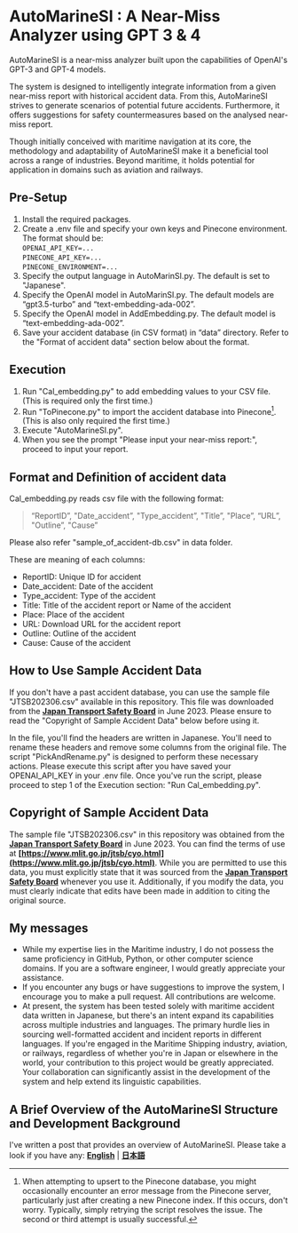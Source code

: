 # **AutoMarineSI** : A Near-Miss Analyzer using GPT 3 & 4

AutoMarineSI is a near-miss analyzer built upon the capabilities of OpenAI's GPT-3 and GPT-4 models.

The system is designed to intelligently integrate information from a given near-miss report with historical accident data. From this, AutoMarineSI strives to generate scenarios of potential future accidents. Furthermore, it offers suggestions for safety countermeasures based on the analysed near-miss report.

Though initially conceived with maritime navigation at its core, the methodology and adaptability of AutoMarineSI make it a beneficial tool across a range of industries. Beyond maritime, it holds potential for application in domains such as aviation and railways.


## **Pre-Setup**

1. Install the required packages.
2. Create a .env file and specify your own keys and Pinecone environment. The format should be:  
`OPENAI_API_KEY=...`  
`PINECONE_API_KEY=...`  
`PINECONE_ENVIRONMENT=...`  
3. Specify the output language in AutoMarinSI.py. The default is set to "Japanese".
4. Specify the OpenAI model in AutoMarinSI.py. The default models are “gpt3.5-turbo” and “text-embedding-ada-002”.
5. Specify the OpenAI model in AddEmbedding.py. The default model is “text-embedding-ada-002”.
6. Save your accident database (in CSV format) in “data” directory. Refer to the "Format of accident data" section below about the format.


## **Execution**

1. Run "Cal_embedding.py" to add embedding values to your CSV file. (This is required only the first time.)
2. Run "ToPinecone.py" to import the accident database into Pinecone[^1]. (This is also only required the first time.)
3. Execute "AutoMarineSI.py".
4. When you see the prompt "Please input your near-miss report:", proceed to input your report.

[^1]:When attempting to upsert to the Pinecone database, you might occasionally encounter an error message from the Pinecone server, particularly just after creating a new Pinecone index. If this occurs, don't worry. Typically, simply retrying the script resolves the issue. The second or third attempt is usually successful.


## Format and Definition of accident data

Cal_embedding.py reads csv file with the following format:  
>“ReportID”,  "Date_accident”,  "Type_accident”,  "Title”,  "Place”,  “URL”,  "Outline”,  "Cause”    

Please also refer "sample_of_accident-db.csv" in data folder.

These are meaning of each columns:
- ReportID: Unique ID for accident
- Date_accident: Date of the accident
- Type_accident: Type of the accident
- Title: Title of the accident report or Name of the accident
- Place: Place of the accident
- URL: Download URL for the accident report
- Outline: Outline of the accident
- Cause: Cause of the accident


## How to Use Sample Accident Data

If you don't have a past accident database, you can use the sample file "JTSB202306.csv" available in this repository. This file was downloaded from the **[Japan Transport Safety Board](https://www.mlit.go.jp/jtsb/index.html)** in June 2023. Please ensure to read the "Copyright of Sample Accident Data" below before using it.

In the file, you'll find the headers are written in Japanese. You'll need to rename these headers and remove some columns from the original file. The script "PickAndRename.py" is designed to perform these necessary actions. Please execute this script after you have saved your OPENAI_API_KEY in your .env file. Once you've run the script, please proceed to step 1 of the Execution section: "Run Cal_embedding.py".


## Copyright of Sample Accident Data

The sample file "JTSB202306.csv" in this repository was obtained from the **[Japan Transport Safety Board](https://www.mlit.go.jp/jtsb/english.html)** in June 2023. You can find the terms of use at **[https://www.mlit.go.jp/jtsb/cyo.html](https://www.mlit.go.jp/jtsb/cyo.html)**. While you are permitted to use this data, you must explicitly state that it was sourced from the **[Japan Transport Safety Board](https://www.mlit.go.jp/jtsb/index.html)** whenever you use it. Additionally, if you modify the data, you must clearly indicate that edits have been made in addition to citing the original source.


## My messages

- While my expertise lies in the Maritime industry, I do not possess the same proficiency in GitHub, Python, or other computer science domains. If you are a software engineer, I would greatly appreciate your assistance.
- If you encounter any bugs or have suggestions to improve the system, I encourage you to make a pull request. All contributions are welcome.
- At present, the system has been tested solely with maritime accident data written in Japanese, but there's an intent expand its capabilities across multiple industries and languages. The primary hurdle lies in sourcing well-formatted accident and incident reports in different languages. If you're engaged in the Maritime Shipping industry, aviation, or railways, regardless of whether you're in Japan or elsewhere in the world, your contribution to this project would be greatly appreciated. Your collaboration can significantly assist in the development of the system and help extend its linguistic capabilities.


## A Brief Overview of the AutoMarineSI Structure and Development Background
I've written a post that provides an overview of AutoMarineSI. Please take a look if you have any: **[English](https://www.fmcho.com/posts/2023-06-25-2)** | **[日本語](https://www.fmcho.com/posts/2023-06-25-1)**
